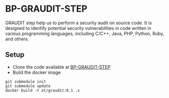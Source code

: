 # BP-GRAUDIT-STEP

GRAUDIT step help us to perform a security audit on source code. It is designed to identify potential security vulnerabilities in code written in various programming languages, including C/C++, Java, PHP, Python, Ruby, and others.

## Setup
* Clone the code available at [BP-GRAUDIT-STEP](https://github.com/OT-BUILDPIPER-MARKETPLACE/BP-GRAUDIT-STEP.git)
* Build the docker image
```
git submodule init
git submodule update
docker build -t ot/graudit:0.1 .s
